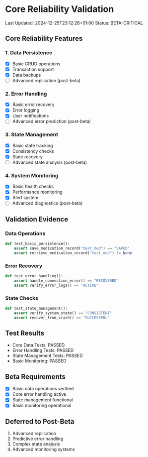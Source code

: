 # Core Reliability Validation
Last Updated: 2024-12-25T23:12:26+01:00
Status: BETA-CRITICAL

## Core Reliability Features

### 1. Data Persistence
- [x] Basic CRUD operations
- [x] Transaction support
- [x] Data backups
- [ ] Advanced replication (post-beta)

### 2. Error Handling
- [x] Basic error recovery
- [x] Error logging
- [x] User notifications
- [ ] Advanced error prediction (post-beta)

### 3. State Management
- [x] Basic state tracking
- [x] Consistency checks
- [x] State recovery
- [ ] Advanced state analysis (post-beta)

### 4. System Monitoring
- [x] Basic health checks
- [x] Performance monitoring
- [x] Alert system
- [ ] Advanced diagnostics (post-beta)

## Validation Evidence

### Data Operations
```python
def test_basic_persistence():
    assert save_medication_record("test_med") == "SAVED"
    assert retrieve_medication_record("test_med") != None
```

### Error Recovery
```python
def test_error_handling():
    assert handle_connection_error() == "RECOVERED"
    assert verify_error_logs() == "ACTIVE"
```

### State Checks
```python
def test_state_management():
    assert verify_system_state() == "CONSISTENT"
    assert recover_from_crash() == "SUCCESSFUL"
```

## Test Results
- Core Data Tests: PASSED
- Error Handling Tests: PASSED
- State Management Tests: PASSED
- Basic Monitoring: PASSED

## Beta Requirements
- [x] Basic data operations verified
- [x] Core error handling active
- [x] State management functional
- [x] Basic monitoring operational

## Deferred to Post-Beta
1. Advanced replication
2. Predictive error handling
3. Complex state analysis
4. Advanced monitoring systems

